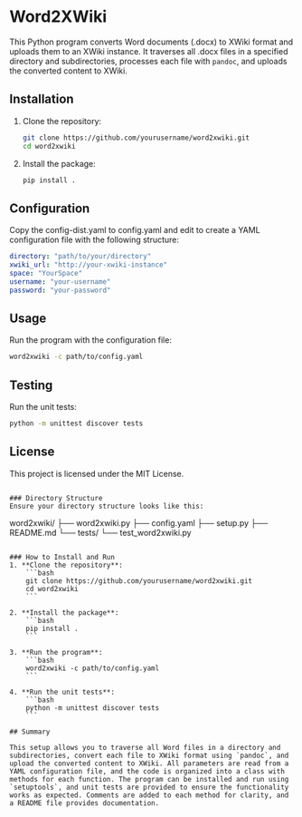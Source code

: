 # Word2XWiki

This Python program converts Word documents (.docx) to XWiki format and uploads them to an XWiki instance. It traverses all .docx files in a specified directory and subdirectories, processes each file with `pandoc`, and uploads the converted content to XWiki.

## Installation

1. Clone the repository:
    ```bash
    git clone https://github.com/yourusername/word2xwiki.git
    cd word2xwiki
    ```

2. Install the package:
    ```bash
    pip install .
    ```

## Configuration

Copy the config-dist.yaml to config.yaml and edit to
create a YAML configuration file with the following structure:
```yaml
directory: "path/to/your/directory"
xwiki_url: "http://your-xwiki-instance"
space: "YourSpace"
username: "your-username"
password: "your-password"
```

## Usage

Run the program with the configuration file:
```bash
word2xwiki -c path/to/config.yaml
```

## Testing

Run the unit tests:
```bash
python -m unittest discover tests
```

## License

This project is licensed under the MIT License.
```

### Directory Structure
Ensure your directory structure looks like this:
```
word2xwiki/
├── word2xwiki.py
├── config.yaml
├── setup.py
├── README.md
└── tests/
    └── test_word2xwiki.py
```

### How to Install and Run
1. **Clone the repository**:
    ```bash
    git clone https://github.com/yourusername/word2xwiki.git
    cd word2xwiki
    ```

2. **Install the package**:
    ```bash
    pip install .
    ```

3. **Run the program**:
    ```bash
    word2xwiki -c path/to/config.yaml
    ```

4. **Run the unit tests**:
    ```bash
    python -m unittest discover tests
    ```

## Summary

This setup allows you to traverse all Word files in a directory and subdirectories, convert each file to XWiki format using `pandoc`, and upload the converted content to XWiki. All parameters are read from a YAML configuration file, and the code is organized into a class with methods for each function. The program can be installed and run using `setuptools`, and unit tests are provided to ensure the functionality works as expected. Comments are added to each method for clarity, and a README file provides documentation.

